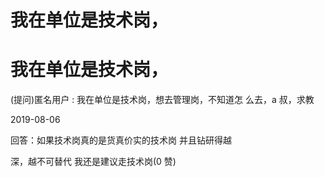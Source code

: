# 我在单位是技术岗，

# 我在单位是技术岗，

(提问)匿名用户 : 我在单位是技术岗，想去管理岗，不知道怎 么去，a 叔，求教

2019-08-06

回答：如果技术岗真的是货真价实的技术岗 并且钻研得越

深，越不可替代 我还是建议走技术岗(0 赞)